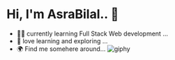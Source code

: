 # Hi, I'm AsraBilal.. :wave: 
- 👩‍💻 currently learning Full Stack Web development ...
- :unicorn: love learning and exploring ...
- 🌍 Find me somehere around...
![giphy](https://user-images.githubusercontent.com/107981178/187966497-c20bc41f-512d-4138-b871-7f83c3a08679.gif)
